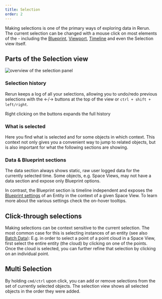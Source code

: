 ```yaml
---
title: Selection
order: 2
---
```


Making selections is one of the primary ways of exploring data in Rerun.
The current selection can be changed with a mouse click on most elements of the -
including the [Blueprint](blueprint.md), [Viewport](viewport.md),
[Timeline](timeline.md)
and even the Selection view itself.


Parts of the Selection view
---------------------------

<picture>
  <img src="https://static.rerun.io/selection-overview/e44fe4ce530302b5a1e355202953e3a5af93a1a0/full.png" alt="overview of the selection panel">
</picture>


### Selection history
Rerun keeps a log of all your selections, allowing you to undo/redo previous selections
with the ←/→ buttons at the top of the view or `ctrl + shift + left/right`.

Right clicking on the buttons expands the full history

### What is selected
Here you find what is selected and for some objects in which context.
This context not only gives you a convenient way to jump to related objects,
but is also important for what the following sections are showing.

### Data & Blueprint sections
The data section always shows static, raw user logged data for the currently selected time.
Some objects, e.g. Space Views, may not have a data section and expose only Blueprint options.

In contrast, the Blueprint section is timeline independent and exposes the
[Blueprint settings](blueprint.md) of an Entity in the context of a given Space View.
To learn more about the various settings check the on-hover tooltips.

Click-through selections
------------------------
Making selections can be context sensitive to the current selection.
The most common case for this is selecting instances of an entity (see also [Batch Data](../../concepts/batches.md)):
E.g. in order to select a point of a point cloud in a Space View,
first select the entire entity (the cloud) by clicking on one of the points.
Once the cloud is selected, you can further refine that selection by clicking on an individual point.

Multi Selection
---------------
By holding `cmd/ctrl` upon click, you can add or remove selections from the set of currently selected objects.
The selection view shows all selected objects in the order they were added.
